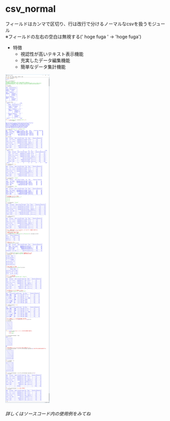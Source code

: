 # csv\_normal

フィールドはカンマで区切り、行は改行で分けるノーマルなcsvを扱うモジュール  
    ※フィールドの左右の空白は無視する('  hoge fuga  ' -> 'hoge fuga')

- 特徴
    - 視認性が高いテキスト表示機能
    - 充実したデータ編集機能
    - 簡単なデータ集計機能

![Description image](https://raw.githubusercontent.com/ShiraiTK/csv_normal/master/README_image.jpg)

###### 詳しくはソースコード内の使用例をみてね

